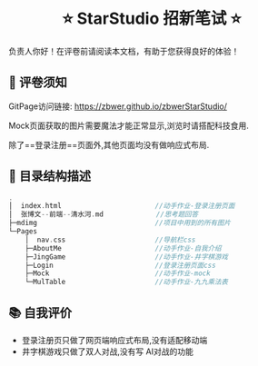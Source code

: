 <h1 align="center">⭐  StarStudio 招新笔试 ⭐</h1>

负责人你好！在评卷前请阅读本文档，有助于您获得良好的体验！

## 🎯 评卷须知

GitPage访问链接: https://zbwer.github.io/zbwerStarStudio/

Mock页面获取的图片需要魔法才能正常显示,浏览时请搭配科技食用.

除了==登录注册==页面外,其他页面均没有做响应式布局.

## 📝 目录结构描述

```cpp
.
│  index.html						//动手作业-登录注册页面
│  张博文--前端--清水河.md			   //思考题回答
├─mdimg								//项目中用到的所有图片
└─Pages
    │  nav.css						//导航栏css
    ├─AboutMe						//动手作业-自我介绍
    ├─JingGame						//动手作业-井字棋游戏
    ├─Login							//登录注册页面css
    ├─Mock							//动手作业-mock
    └─MulTable						//动手作业-九九乘法表
```

## 📚 自我评价

+ 登录注册页只做了网页端响应式布局,没有适配移动端
+ 井字棋游戏只做了双人对战,没有写 AI对战的功能 